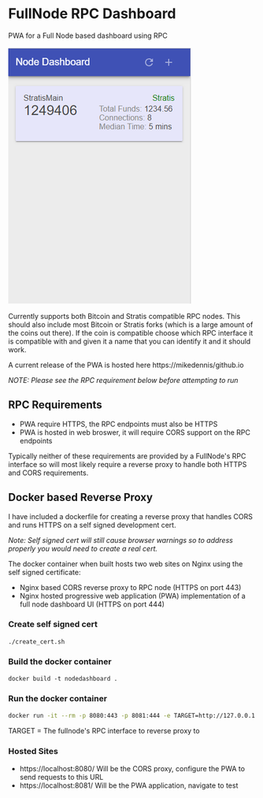 # FullNode RPC Dashboard
PWA for a Full Node based dashboard using RPC

![Screen Capture](NodeDashboard.png)

Currently supports both Bitcoin and Stratis compatible RPC nodes. This should also include most Bitcoin or Stratis forks (which is a large amount of the coins out there). If the coin is compatible choose which RPC interface it is compatible with and given it a name that you can identify it and it should work.

A current release of the PWA is hosted here https://mikedennis/github.io

*NOTE: Please see the RPC requirement below before attempting to run*

## RPC Requirements
* PWA require HTTPS, the RPC endpoints must also be HTTPS
* PWA is hosted in web broswer, it will require CORS support on the RPC endpoints

Typically neither of these requirements are provided by a FullNode's RPC interface so will most likely require a reverse proxy to handle both HTTPS and CORS requirements.

## Docker based Reverse Proxy
I have included a dockerfile for creating a reverse proxy that handles CORS and runs HTTPS on a self signed development cert.

*Note: Self signed cert will still cause browser warnings so to address properly you would need to create a real cert.*

The docker container when built hosts two web sites on Nginx using the self signed certificate:
* Nginx based CORS reverse proxy to RPC node (HTTPS on port 443)
* Nginx hosted progressive web application (PWA) implementation of a full node dashboard UI (HTTPS on port 444)

### Create self signed cert

```
./create_cert.sh
```

### Build the docker container

```
docker build -t nodedashboard .
```

### Run the docker container

```bash
docker run -it --rm -p 8080:443 -p 8081:444 -e TARGET=http://127.0.0.1:2020
```
TARGET = The fullnode's RPC interface to reverse proxy to

### Hosted Sites
- https://localhost:8080/ Will be the CORS proxy, configure the PWA to send requests to this URL
- https://localhost:8081/ Will be the PWA application, navigate to test
